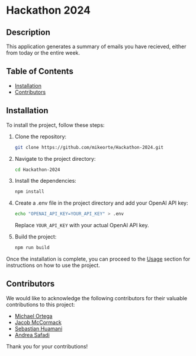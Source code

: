# Hackathon 2024
## Description

This application generates a summary of emails you have recieved, either from today or the entire week.

## Table of Contents

- [Installation](#installation)
- [Contributors](#contributors)

## Installation

To install the project, follow these steps:

1. Clone the repository:

   ```bash
   git clone https://github.com/mikeorte/Hackathon-2024.git
   ```

2. Navigate to the project directory:

   ```bash
   cd Hackathon-2024
   ```

3. Install the dependencies:

   ```bash
   npm install
   ```

4. Create a .env file in the project directory and add your OpenAI API key:

   ```bash
   echo "OPENAI_API_KEY=YOUR_API_KEY" > .env
   ```

   Replace `YOUR_API_KEY` with your actual OpenAI API key.

5. Build the project:

   ```bash
   npm run build
   ```

Once the installation is complete, you can proceed to the [Usage](#usage) section for instructions on how to use the project.

## Contributors

We would like to acknowledge the following contributors for their valuable contributions to this project:

- [Michael Ortega](https://github.com/mikeorte)
- [Jacob McCormack](https://github.com/jcub1011)
- [Sebastian Huamani](https://github.com/sebastiannoliv1)
- [Andrea Safadi](https://github.com/safadiandrea)

Thank you for your contributions!
